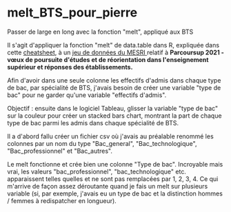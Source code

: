 # melt_BTS_pour_pierre

Passer de large en long avec la fonction "melt", appliqué aux BTS

Il s'agit d'appliquer la fonction "melt" de data.table dans R, expliquée dans cette <a href="https://raw.githubusercontent.com/rstudio/cheatsheets/master/datatable.pdf">cheatsheet</a>, à un <a href="https://data.enseignementsup-recherche.gouv.fr/explore/dataset/fr-esr-parcoursup/information/">jeu de données du MESRI </a> relatif à **Parcoursup 2021 - vœux de poursuite d'études et de réorientation dans l'enseignement supérieur et réponses des établissements.**

Afin d'avoir dans une seule colonne les effectifs d'admis dans chaque type de bac, par spécialité de BTS, j'avais besoin de créer une variable "type de bac" pour ne garder qu'une variable "effectifs d'admis". 

Objectif : ensuite dans le logiciel Tableau, glisser la variable "type de bac" sur la couleur pour créer un stacked bars chart, montrant la part de chaque type de bac parmi les admis dans chaque spécialité de BTS.

Il a d'abord fallu créer un fichier csv où j'avais au préalable renommé les colonnes par un nom du type "Bac_general", "Bac_technologique", "Bac_professionnel" et "Bac_autres".

Le melt fonctionne et crée bien une colonne "Type de bac". Incroyable mais vrai, les valeurs "bac_professionnel", "bac_technologique" etc. apparaissent telles quelles et ne sont pas remplacées par 1, 2, 3, 4. Ce qui m'arrive de façon assez déroutante quand je fais un melt sur plusieurs variable (si, par exemple, j'avais eu un type de bac et la distinction hommes / femmes à redispatcher en longueur). 
